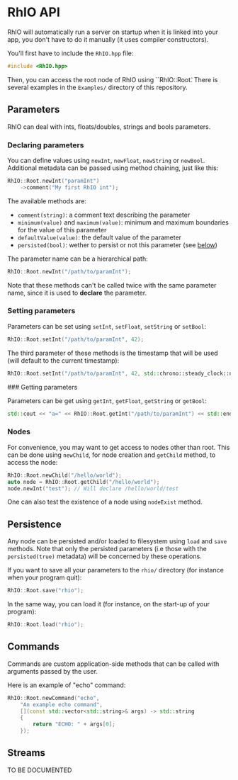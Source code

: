 # RhIO API

RhIO will automatically run a server on startup when it is linked into your app,
you don't have to do it manually (it uses compiler constructors).

You'll first have to include the ``RhIO.hpp`` file:

```cpp
#include <RhIO.hpp>
```

Then, you can access the root node of RhIO using ``RhIO::Root`̀`. There is several 
examples in the `Examples/` directory of this repository.

## <a name="parameters"></a> Parameters

RhIO can deal with ints, floats/doubles, strings and bools parameters.

### Declaring parameters

You can define values using ``newInt``, ``newFloat``, ``newString`` or
``newBool``. Additional metadata can be passed using method chaining, just like this:

```cpp
RhIO::Root.newInt("paramInt")
    ->comment("My first RhIO int");
```
The available methods are:

* `comment(string)`: a comment text describing the parameter
* `minimum(value)` and `maximum(value)`: minimum and maximum boundaries for the value
  of this parameter
* `defaultValue(value)`: the default value of the parameter
* `persisted(bool)`: wether to persist or not this parameter (see [below](#persistence))

The parameter name can be a hierarchical path:

```cpp
RhIO::Root.newInt("/path/to/paramInt");
```

Note that these methods can't be called twice with the same parameter name, since it is
used to **declare** the parameter.

### Setting parameters

Parameters can be set using ``setInt``, ``setFloat``, ``setString`` or ``setBool``:

```cpp
RhIO::Root.setInt("/path/to/paramInt", 42);
```

The third parameter of these methods is the timestamp that will be used (will default to 
the current timestamp):

```cpp
RhIO::Root.setInt("/path/to/paramInt", 42, std::chrono::steady_clock::now());
```

### Getting parameters

Parameters can be get using ``getInt``, ``getFloat``, ``getString`` or ``getBool``:

```cpp
std::cout << "a=" << RhIO::Root.getInt("/path/to/paramInt") << std::endl;
```

### Nodes

For convenience, you may want to get access to nodes other than root. This can be done
using ``newChild``, for node creation and ``getChild`` method, to access the node:

```cpp
RhIO::Root.newChild("/hello/world");
auto node = RhIO::Root.getChild("/hello/world");
node.newInt("test"); // Will declare /hello/world/test
```

One can also test the existence of a node using ``nodeExist`` method.

## <a name="persistence"></a> Persistence

Any node can be persisted and/or loaded to filesystem using ``load`` and ``save`` methods.
Note that only the persisted parameters (i.e those with the ``persisted(true)`` metadata)
will be concerned by these operations.

If you want to save all your parameters to the `rhio/` directory (for instance when your
program quit):

```c++
RhIO::Root.save("rhio");
```

In the same way, you can load it (for instance, on the start-up of your program):

```c++
RhIO::Root.load("rhio");
```

## <a name="commands"></a> Commands

Commands are custom application-side methods that can be called with arguments passed by
the user.

Here is an example of "echo" command:

```c++
RhIO::Root.newCommand("echo", 
    "An example echo command", 
    [](const std::vector<std::string>& args) -> std::string
    {
        return "ECHO: " + args[0];
    });
```

## <a name="streams"></a> Streams

TO BE DOCUMENTED

